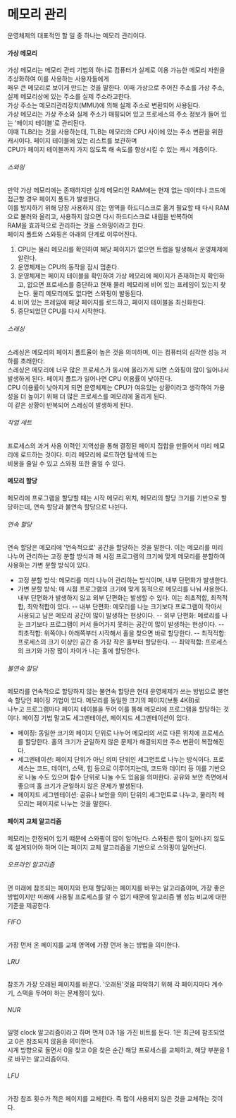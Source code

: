 # 메모리 관리
운영체제의 대표적인 할 일 중 하나는 메모리 관리이다.
#### 가상 메모리
가상 메모리는 메모리 관리 기법의 하나로 컴퓨터가 실제로 이용 가능한 메모리 자원을 추상화하여 이를 사용하는 사용자들에게<br/>
매우 큰 메모리로 보이게 만드는 것을 말한다. 이때 가상으로 주어진 주소를 가상 주소, 실제 메모리상에 있는 주소를 실제 주소라고한다.<br/>
가상 주소는 메모리관리장치(MMU)에 의해 실제 주소로 변환되어 사용된다.<br/>
가상 메모리는 가상 주소와 실제 주소가 매핑되어 있고 프로세스의 주소 정보가 들어 있는 '페이지 테이블'로 관리된다.<br/>
이때 TLB라는 것을 사용하는데, TLB는 메모리와 CPU 사이에 있는 주소 변환을 위한 캐시이다. 페이지 테이블에 있는 리스트를 보관하며<br/>
CPU가 페이지 테이블까지 가지 않도록 해 속도를 향상시킬 수 있는 캐시 계층이다.<br/>

###### 스와핑
만약 가상 메모리에는 존재하지만 실제 메모리인 RAM에는 현재 없는 데이터나 코드에 접근할 경우 페이지 폴트가 발생한다.<br/>
이를 방지하기 위해 당장 사용하지 않는 영역을 하드디스크로 옮겨 필요할 때 다시 RAM으로 불러와 올리고, 사용하지 않으면 다시 하드디스크로 내림을 반복하여<br/>
RAM을 효과적으로 관리하는 것을 스와핑이라고 한다.<br/>
페이지 폴트와 스와핑은 아래의 단계로 이루어진다.<br/>
1. CPU는 물리 메모리를 확인하여 해당 페이지가 없으면 트랩을 발생해서 운영체제에 알린다.
2. 운영체제는 CPU의 동작을 잠시 멈춘다.
3. 운영체제는 페이지 테이블을 확인하여 가상 메모리에 페이지가 존재하는지 확인하고, 없으면 프로세스를 중단하고 현재 물리 메모리에 비어 있는 프레임이 있는지 찾는다.
물리 메모리에도 없다면 스와핑이 발동된다.
4. 비어 있는 프레임에 해당 페이지를 로드하고, 페이지 테이블을 최신화한다.
5. 중단되었던 CPU를 다시 시작한다.

###### 스레싱
스레싱은 메모리의 페이지 폴트율이 높은 것을 의미하며, 이는 컴퓨터의 심각한 성능 저하를 초래한다.<br/>
스레싱은 메모리에 너무 많은 프로세스가 동시에 올라가게 되면 스와핑이 많이 일어나서 발생하게 된다. 페이지 폴트가 일어나면 CPU 이용률이 낮아진다.<br/>
CPU 이용률이 낮아지게 되면 운영체제는 CPU가 여유있는 상황이라고 생각하여 가용성을 더 높이기 위해 더 많은 프로세스를 메모리에 올리게 된다.<br/>
이 같은 상황이 반복되어 스레싱이 발생하게 된다.<br/>

###### 작업 세트
프로세스의 과거 사용 이력인 지역성을 통해 결정된 페이지 집합을 만들어서 미리 메모리에 로드하는 것이다. 미리 메모리에 로드하면 탐색에 드는<br/>
비용을 줄일 수 있고 스와핑 또한 줄일 수 있다.<br/>

#### 메모리 할당
메모리에 프로그램을 할당할 때는 시작 메모리 위치, 메모리의 할당 크기를 기반으로 할당하는데, 연속 할당과 불연속 할당으로 나뉜다.<br/>

###### 연속 할당
연속 할당은 메모리에 '연속적으로' 공간을 할당하는 것을 말한다. 이는 메모리를 미리 나누어 관리하는 고정 분할 방식과 매 시점 프로그램의 크기에 맞게 메모리를 분할하여 사용하는 가변 분할 방식이 있다.<br/>

- 고정 분할 방식: 메모리를 미리 나누어 관리하는 방식이며, 내부 단편화가 발생한다.
- 가변 분할 방식: 매 시점 프로그램의 크기에 맞게 동적으로 메모리를 나눠 사용한다. 내부 단편화가 발생하지 않고 외부 단편화는 발생할 수 있다.
이는 최초적합, 최적적합, 최악적합이 있다.
-- 내부 단편화: 메모리를 나눈 크기보다 프로그램이 작아서 사용되고 남은 메모리 공간이 많이 발생하는 현상이다.
-- 외부 단편화: 메로리를 나눈 크기보다 프로그램이 커서 들어가지 못하는 공간이 많이 발생하는 현상이다. 
-- 최초적합: 위쪽이나 아래쪽부터 시작해서 홀을 찾으면 바로 할당한다.
-- 최적적합: 프로세스의 크기 이상인 공간 중 가장 작은 홀부터 할당한다.
-- 최악적합: 프로세스의 크기와 가장 많이 차이가 나는 홀에 할당한다.

###### 불연속 할당
메모리를 연속적으로 할당하지 않는 불연속 할당은 현대 운영체제가 쓰는 방법으로 불연속 할당인 페이징 기법이 있다. 메모리를 동일한 크기의 페이지(보통 4KB)로<br/>
나누고 프로그램마다 페이지 테이블을 두어 이를 통해 메모리에 프로그램을 할당하는 것이다. 페이징 기법 말고도 세그멘테이션, 페이지드 세그멘테이션이 있다.<br/>
- 페이징: 동일한 크기의 페이지 단위로 나누어 메모리의 서로 다른 위치에 프로세스를 할당한다. 홀의 크기가 균일하지 않은 문제가 해결되지만 주소 변환이 복잡해진다.
- 세그멘테이션: 페이지 단위가 아닌 의미 단위인 세그먼트로 나누는 방식이다. 프로세스는 코드, 데이터, 스택, 힙 등으로 이루어지는데, 코드와 데이터 등 이를 기반으로
나눌 수도 있으며 함수 단위로 나눌 수도 있음을 의미한다. 공유와 보안 측면에서 좋으며 홀 크기가 균일하지 않은 문제가 발생된다.
- 페이지드 세그멘테이션: 공유나 보안을 의미 단위의 세그먼트로 나누고, 물리적 메모리는 페이지로 나누는 것을 말한다.

#### 페이지 교체 알고리즘
메모리는 한정되어 있기 떄문에 스와핑이 많이 일어난다. 스와핑은 많이 일어나지 않도록 설계되어야 하며 이는 페이지 교체 알고리즘을 기반으로 스와핑이 일어난다.<br/>

###### 오프라인 알고리즘
먼 미래에 참조되는 페이지와 현재 할당하는 페이지를 바꾸는 알고리즘이며, 가장 좋은 방법이지만 미래에 사용될 프로세스를 알 수 없기 때문에 알고리즘 별 성능 비교에 대한 기준을 제공한다.<br/>
###### FIFO
가장 먼저 온 페이지를 교체 영역에 가장 먼저 놓는 방법을 의미한다.<br/>
###### LRU
참조가 가장 오래된 페이지를 바꾼다. '오래된'것을 파악하기 위해 각 페이지마다 계수기, 스택을 두어야 하는 문제점이 있다.<br/>
###### NUR
일명 clock 알고리즘이라고 하며 먼저 0과 1을 가진 비트를 둔다. 1은 최근에 참조되었고 0은 참조되지 않음을 의미한다.<br/>
시계 방향으로 돌면서 0을 찾고 0을 찾은 순간 해당 프로세스를 교체하고, 해당 부분을 1로 바꾸는 알고리즘이다.<br/>
###### LFU
가장 참조 횟수가 적은 페이지를 교체한다. 즉 많이 사용되지 않은 것을 교체하는 것이다.
